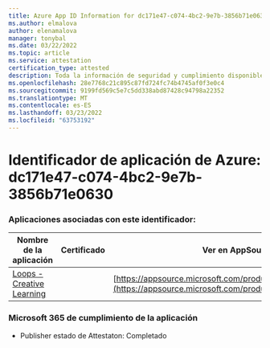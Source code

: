 ```yaml
---
title: Azure App ID Information for dc171e47-c074-4bc2-9e7b-3856b71e0630
ms.author: elmalova
author: elenamalova
manager: tonybal
ms.date: 03/22/2022
ms.topic: article
ms.service: attestation
certification_type: attested
description: Toda la información de seguridad y cumplimiento disponible para dc171e47-c074-4bc2-9e7b-3856b71e0630.
ms.openlocfilehash: 28e7768c21c895c87fd724fc74b4745af0f3e0c4
ms.sourcegitcommit: 9199fd569c5e7c5dd338abd87428c94798a22352
ms.translationtype: MT
ms.contentlocale: es-ES
ms.lasthandoff: 03/23/2022
ms.locfileid: "63753192"
---
```

# <a name="azure-app-id-dc171e47-c074-4bc2-9e7b-3856b71e0630"></a>Identificador de aplicación de Azure: dc171e47-c074-4bc2-9e7b-3856b71e0630


### <a name="apps-associated-with-this-id"></a>Aplicaciones asociadas con este identificador:
| **Nombre de la aplicación** | **Certificado** | **Ver en AppSource** |
|--------------|---------------|-----------------------|
| [Loops - Creative Learning](../forward/WA200003074.md) |  | [https://appsource.microsoft.com/product/office/WA200003074](https://appsource.microsoft.com/product/office/WA200003074) |

### <a name="microsoft-365-app-compliance-status"></a>Microsoft 365 de cumplimiento de la aplicación
- Publisher estado de Attestaton: Completado
